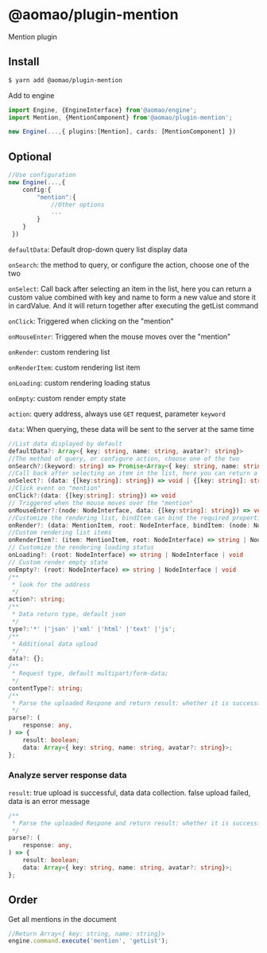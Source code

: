 # @aomao/plugin-mention

Mention plugin

## Install

```bash
$ yarn add @aomao/plugin-mention
```

Add to engine

```ts
import Engine, {EngineInterface} from'@aomao/engine';
import Mention, {MentionComponent} from'@aomao/plugin-mention';

new Engine(...,{ plugins:[Mention], cards: [MentionComponent] })
```

## Optional

```ts
//Use configuration
new Engine(...,{
    config:{
        "mention":{
            //Other options
            ...
        }
    }
 })
```

`defaultData`: Default drop-down query list display data

`onSearch`: the method to query, or configure the action, choose one of the two

`onSelect`: Call back after selecting an item in the list, here you can return a custom value combined with key and name to form a new value and store it in cardValue. And it will return together after executing the getList command

`onClick`: Triggered when clicking on the "mention"

`onMouseEnter`: Triggered when the mouse moves over the "mention"

`onRender`: custom rendering list

`onRenderItem`: custom rendering list item

`onLoading`: custom rendering loading status

`onEmpty`: custom render empty state

`action`: query address, always use `GET` request, parameter `keyword`

`data`: When querying, these data will be sent to the server at the same time

```ts
//List data displayed by default
defaultData?: Array<{ key: string, name: string, avatar?: string}>
//The method of query, or configure action, choose one of the two
onSearch?:(keyword: string) => Promise<Array<{ key: string, name: string, avatar?: string}>>
//Call back after selecting an item in the list, here you can return a custom value combined with key and name to form a new value and store it in cardValue. And it will return together after executing the getList command
onSelect?: (data: {[key:string]: string}) => void | {[key: string]: string}
//Click event on "mention"
onClick?:(data: {[key:string]: string}) => void
// Triggered when the mouse moves over the "mention"
onMouseEnter?:(node: NodeInterface, data: {[key:string]: string}) => void
//Customize the rendering list, bindItem can bind the required properties and events for the list item
onRender?: (data: MentionItem, root: NodeInterface, bindItem: (node: NodeInterface, data: {[key:string]: string}) => NodeInterface) => Promise<string | NodeInterface | void>;
//Custom rendering list items
onRenderItem?: (item: MentionItem, root: NodeInterface) => string | NodeInterface | void
// Customize the rendering loading status
onLoading?: (root: NodeInterface) => string | NodeInterface | void
// Custom render empty state
onEmpty?: (root: NodeInterface) => string | NodeInterface | void
/**
 * look for the address
 */
action?: string;
/**
 * Data return type, default json
 */
type?:'*' |'json' |'xml' |'html' |'text' |'js';
/**
 * Additional data upload
 */
data?: {};
/**
 * Request type, default multipart/form-data;
 */
contentType?: string;
/**
 * Parse the uploaded Respone and return result: whether it is successful or not, data: success: file address, failure: error message
 */
parse?: (
    response: any,
) => {
    result: boolean;
    data: Array<{ key: string, name: string, avatar?: string}>;
};

```

### Analyze server response data

`result`: true upload is successful, data data collection. false upload failed, data is an error message

```ts
/**
 * Parse the uploaded Respone and return result: whether it is successful or not, data: success: file address, failure: error message
 */
parse?: (
    response: any,
) => {
    result: boolean;
    data: Array<{ key: string, name: string, avatar?: string}>;
};
```

## Order

Get all mentions in the document

```ts
//Return Array<{ key: string, name: string}>
engine.command.execute('mention', 'getList');
```
